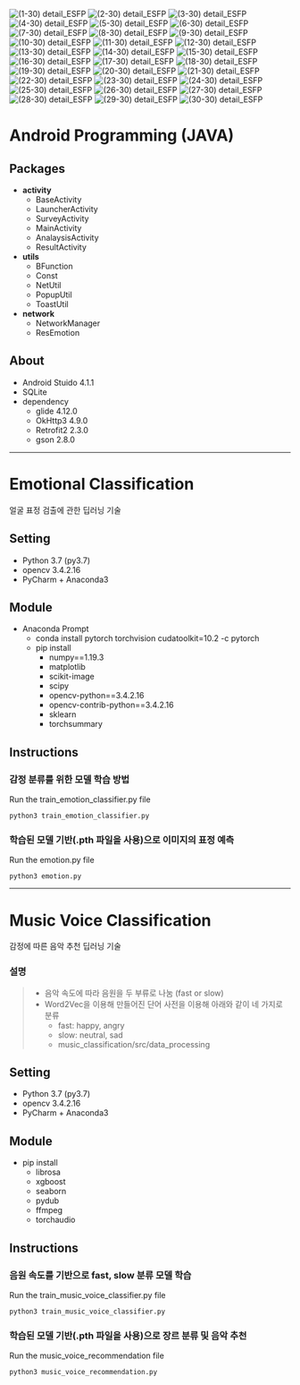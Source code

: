![(1-30) detail_ESFP](https://user-images.githubusercontent.com/48342926/203887244-9b067519-ea15-45f5-8df2-d7d8a946a6d3.jpg)
![(2-30) detail_ESFP](https://user-images.githubusercontent.com/48342926/203887245-2dba9f52-7c89-40d0-82e0-79200f345301.jpg)
![(3-30) detail_ESFP](https://user-images.githubusercontent.com/48342926/203887248-5a9e6f8f-7410-4e8f-8c4b-f9ada869e311.jpg)
![(4-30) detail_ESFP](https://user-images.githubusercontent.com/48342926/203887250-34ea62cb-f799-4e6c-a042-f97d000321f2.jpg)
![(5-30) detail_ESFP](https://user-images.githubusercontent.com/48342926/203887251-585935a8-a7ab-4257-a0cc-264d709e5ddc.jpg)
![(6-30) detail_ESFP](https://user-images.githubusercontent.com/48342926/203887253-8ddc0bf1-dad6-453a-976f-f9d8d0b06d03.jpg)
![(7-30) detail_ESFP](https://user-images.githubusercontent.com/48342926/203887254-ad7bcf0a-f07e-41d4-b0b9-ca24a2ce0196.jpg)
![(8-30) detail_ESFP](https://user-images.githubusercontent.com/48342926/203887256-7bc32675-0d13-4753-890b-3d7f7a01ae6f.jpg)
![(9-30) detail_ESFP](https://user-images.githubusercontent.com/48342926/203887260-2c6e535a-97ac-4ffd-8dd6-0814787e01e5.jpg)
![(10-30) detail_ESFP](https://user-images.githubusercontent.com/48342926/203887263-69593bad-0600-4c06-ac1c-77690407d354.jpg)
![(11-30) detail_ESFP](https://user-images.githubusercontent.com/48342926/203887265-8ea02af7-a45f-4409-9161-15bbb25b6d40.jpg)
![(12-30) detail_ESFP](https://user-images.githubusercontent.com/48342926/203887267-da21f663-e48a-42bd-92ff-51ff4ce0c5b0.jpg)
![(13-30) detail_ESFP](https://user-images.githubusercontent.com/48342926/203887270-775d0f55-057b-40b8-95f1-5f27bf442ef0.jpg)
![(14-30) detail_ESFP](https://user-images.githubusercontent.com/48342926/203887272-2017d4fd-b2d6-4f93-9e56-7eed18515b49.jpg)
![(15-30) detail_ESFP](https://user-images.githubusercontent.com/48342926/203887207-fe574c0a-3565-4aac-86cc-bd76ac6e9eab.jpg)
![(16-30) detail_ESFP](https://user-images.githubusercontent.com/48342926/203887213-a0ad4468-a1df-4817-91ef-a4d09f89888a.jpg)
![(17-30) detail_ESFP](https://user-images.githubusercontent.com/48342926/203887215-47f20042-e71f-4a07-919d-a6bf30f438c1.jpg)
![(18-30) detail_ESFP](https://user-images.githubusercontent.com/48342926/203887219-9a0356f0-7170-41a8-b90d-04f0d1adc082.jpg)
![(19-30) detail_ESFP](https://user-images.githubusercontent.com/48342926/203887221-6ea50200-a0d6-4ce6-828c-932606bae775.jpg)
![(20-30) detail_ESFP](https://user-images.githubusercontent.com/48342926/203887224-5fe0f351-09a5-4a35-bf32-cad0ebb1a2c1.jpg)
![(21-30) detail_ESFP](https://user-images.githubusercontent.com/48342926/203887225-035e3e7e-1ab4-440c-8212-2b3f84e3af2c.jpg)
![(22-30) detail_ESFP](https://user-images.githubusercontent.com/48342926/203887227-2a64df13-fdaa-40fc-ab6c-6b59153e90ab.jpg)
![(23-30) detail_ESFP](https://user-images.githubusercontent.com/48342926/203887228-e394f6dd-384d-49da-8346-e9e27e97754f.jpg)
![(24-30) detail_ESFP](https://user-images.githubusercontent.com/48342926/203887230-fcb2177b-e632-49f2-b6a3-ffc73d6ef69a.jpg)
![(25-30) detail_ESFP](https://user-images.githubusercontent.com/48342926/203887231-efe9d245-4f24-45cc-9238-15d30c817bea.jpg)
![(26-30) detail_ESFP](https://user-images.githubusercontent.com/48342926/203887232-0aaa5534-6588-4d73-82eb-fb11ed913f15.jpg)
![(27-30) detail_ESFP](https://user-images.githubusercontent.com/48342926/203887233-5bfaf1ac-189d-4829-bbec-812d59c86039.jpg)
![(28-30) detail_ESFP](https://user-images.githubusercontent.com/48342926/203887236-3a402517-3dad-4541-a18d-5fa770b6ddc5.jpg)
![(29-30) detail_ESFP](https://user-images.githubusercontent.com/48342926/203887239-0cb571ca-32f2-47cb-b27c-83f101de9779.jpg)
![(30-30) detail_ESFP](https://user-images.githubusercontent.com/48342926/203887242-d10bcd82-426b-4181-abe2-80638503db0a.jpg)



# Android Programming (JAVA)

## Packages
- **activity**
  - BaseActivity
  - LauncherActivity
  - SurveyActivity
  - MainActivity
  - AnalaysisActivity
  - ResultActivity
- **utils**
  - BFunction
  - Const
  - NetUtil
  - PopupUtil
  - ToastUtil
- **network**
  - NetworkManager
  - ResEmotion

## About
- Android Stuido 4.1.1
- SQLite
- dependency
  - glide 4.12.0
  - OkHttp3 4.9.0
  - Retrofit2 2.3.0
  - gson 2.8.0


---

# Emotional Classification
얼굴 표정 검출에 관한 딥러닝 기술

## Setting 
* Python 3.7 (py3.7)
* opencv 3.4.2.16
* PyCharm + Anaconda3

## Module
* Anaconda Prompt
  * conda install pytorch torchvision cudatoolkit=10.2 -c pytorch
  * pip install
    * numpy==1.19.3
    * matplotlib
    * scikit-image
    * scipy
    * opencv-python==3.4.2.16
    * opencv-contrib-python==3.4.2.16
    * sklearn
    * torchsummary

## Instructions
### 감정 분류를 위한 모델 학습 방법
Run the train_emotion_classifier.py file
```
python3 train_emotion_classifier.py
```

### 학습된 모델 기반(.pth 파일을 사용)으로 이미지의 표정 예측
Run the emotion.py file
```
python3 emotion.py
```

---

# Music Voice Classification
감정에 따른 음악 추천 딥러닝 기술  

### 설명
>
> - 음악 속도에 따라 음원을 두 부류로 나눔 (fast or slow)
> - Word2Vec을 이용해 만들어진 단어 사전을 이용해 아래와 같이 네 가지로 분류
>    - fast: happy, angry
>    - slow: neutral, sad
>    - music_classification/src/data_processing

## Setting 
* Python 3.7 (py3.7)
* opencv 3.4.2.16
* PyCharm + Anaconda3

## Module
* pip install
  * librosa 
  * xgboost
  * seaborn
  * pydub
  * ffmpeg
  * torchaudio
    

## Instructions
### 음원 속도를 기반으로 fast, slow 분류 모델 학습
Run the train_music_voice_classifier.py file
```
python3 train_music_voice_classifier.py
```
  

### 학습된 모델 기반(.pth 파일을 사용)으로 장르 분류 및 음악 추천
Run the music_voice_recommendation file
```
python3 music_voice_recommendation.py
```


